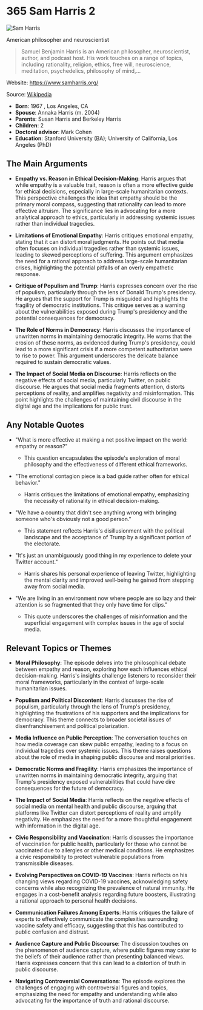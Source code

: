 # 365 Sam Harris 2


![Sam Harris](https://encrypted-tbn0.gstatic.com/licensed-image?q=tbn:ANd9GcQDQ24u8yhBpAmIGRKaAmwb9DZFlS9mr62TnDWDvpgYgmi4AfcnVSvjfujV-EFQvb_1VRlJ&s=19)

American philosopher and neuroscientist

> Samuel Benjamin Harris is an American philosopher, neuroscientist, author, and podcast host. His work touches on a range of topics, including rationality, religion, ethics, free will, neuroscience, meditation, psychedelics, philosophy of mind,...

Website: https://www.samharris.org/

Source: [Wikipedia](https://en.wikipedia.org/wiki/Sam_Harris)

- **Born**: 1967 , Los Angeles, CA
- **Spouse**: Annaka Harris (m. 2004)
- **Parents**: Susan Harris and Berkeley Harris
- **Children**: 2
- **Doctoral advisor**: Mark Cohen
- **Education**: Stanford University (BA); University of California, Los Angeles (PhD)


## The Main Arguments

- **Empathy vs. Reason in Ethical Decision-Making**: Harris argues that while empathy is a valuable trait, reason is often a more effective guide for ethical decisions, especially in large-scale humanitarian contexts. This perspective challenges the idea that empathy should be the primary moral compass, suggesting that rationality can lead to more effective altruism. The significance lies in advocating for a more analytical approach to ethics, particularly in addressing systemic issues rather than individual tragedies.

- **Limitations of Emotional Empathy**: Harris critiques emotional empathy, stating that it can distort moral judgments. He points out that media often focuses on individual tragedies rather than systemic issues, leading to skewed perceptions of suffering. This argument emphasizes the need for a rational approach to address large-scale humanitarian crises, highlighting the potential pitfalls of an overly empathetic response.

- **Critique of Populism and Trump**: Harris expresses concern over the rise of populism, particularly through the lens of Donald Trump's presidency. He argues that the support for Trump is misguided and highlights the fragility of democratic institutions. This critique serves as a warning about the vulnerabilities exposed during Trump's presidency and the potential consequences for democracy.

- **The Role of Norms in Democracy**: Harris discusses the importance of unwritten norms in maintaining democratic integrity. He warns that the erosion of these norms, as evidenced during Trump's presidency, could lead to a more significant crisis if a more competent authoritarian were to rise to power. This argument underscores the delicate balance required to sustain democratic values.

- **The Impact of Social Media on Discourse**: Harris reflects on the negative effects of social media, particularly Twitter, on public discourse. He argues that social media fragments attention, distorts perceptions of reality, and amplifies negativity and misinformation. This point highlights the challenges of maintaining civil discourse in the digital age and the implications for public trust.

## Any Notable Quotes

- "What is more effective at making a net positive impact on the world: empathy or reason?"
  - This question encapsulates the episode's exploration of moral philosophy and the effectiveness of different ethical frameworks.

- "The emotional contagion piece is a bad guide rather often for ethical behavior."
  - Harris critiques the limitations of emotional empathy, emphasizing the necessity of rationality in ethical decision-making.

- "We have a country that didn't see anything wrong with bringing someone who's obviously not a good person."
  - This statement reflects Harris's disillusionment with the political landscape and the acceptance of Trump by a significant portion of the electorate.

- "It's just an unambiguously good thing in my experience to delete your Twitter account."
  - Harris shares his personal experience of leaving Twitter, highlighting the mental clarity and improved well-being he gained from stepping away from social media.

- "We are living in an environment now where people are so lazy and their attention is so fragmented that they only have time for clips."
  - This quote underscores the challenges of misinformation and the superficial engagement with complex issues in the age of social media.

## Relevant Topics or Themes

- **Moral Philosophy**: The episode delves into the philosophical debate between empathy and reason, exploring how each influences ethical decision-making. Harris's insights challenge listeners to reconsider their moral frameworks, particularly in the context of large-scale humanitarian issues.

- **Populism and Political Discontent**: Harris discusses the rise of populism, particularly through the lens of Trump's presidency, highlighting the frustrations of his supporters and the implications for democracy. This theme connects to broader societal issues of disenfranchisement and political polarization.

- **Media Influence on Public Perception**: The conversation touches on how media coverage can skew public empathy, leading to a focus on individual tragedies over systemic issues. This theme raises questions about the role of media in shaping public discourse and moral priorities.

- **Democratic Norms and Fragility**: Harris emphasizes the importance of unwritten norms in maintaining democratic integrity, arguing that Trump's presidency exposed vulnerabilities that could have dire consequences for the future of democracy.

- **The Impact of Social Media**: Harris reflects on the negative effects of social media on mental health and public discourse, arguing that platforms like Twitter can distort perceptions of reality and amplify negativity. He emphasizes the need for a more thoughtful engagement with information in the digital age.

- **Civic Responsibility and Vaccination**: Harris discusses the importance of vaccination for public health, particularly for those who cannot be vaccinated due to allergies or other medical conditions. He emphasizes a civic responsibility to protect vulnerable populations from transmissible diseases.

- **Evolving Perspectives on COVID-19 Vaccines**: Harris reflects on his changing views regarding COVID-19 vaccines, acknowledging safety concerns while also recognizing the prevalence of natural immunity. He engages in a cost-benefit analysis regarding future boosters, illustrating a rational approach to personal health decisions.

- **Communication Failures Among Experts**: Harris critiques the failure of experts to effectively communicate the complexities surrounding vaccine safety and efficacy, suggesting that this has contributed to public confusion and distrust.

- **Audience Capture and Public Discourse**: The discussion touches on the phenomenon of audience capture, where public figures may cater to the beliefs of their audience rather than presenting balanced views. Harris expresses concern that this can lead to a distortion of truth in public discourse.

- **Navigating Controversial Conversations**: The episode explores the challenges of engaging with controversial figures and topics, emphasizing the need for empathy and understanding while also advocating for the importance of truth and rational discourse.
